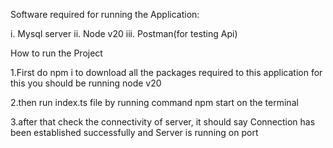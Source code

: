 Software required for running the Application:

i. Mysql server ii. Node v20 iii. Postman(for testing Api)

How to run the Project

1.First do npm i to download all the packages required to this application for this you should be running node v20

2.then run index.ts file by running command npm start on the terminal

3.after that check the connectivity of server, it should say Connection has been established successfully and Server is running on port
